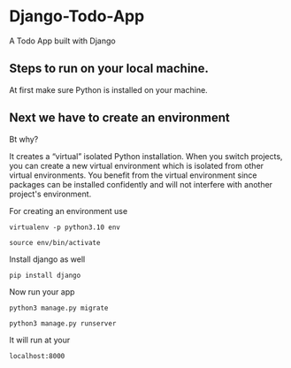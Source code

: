 # Django-Todo-App
A Todo App built with Django

## Steps to run on your local machine.

At first make sure Python is installed on your machine.

## Next we have to create an environment
Bt why?

It creates a “virtual” isolated Python installation. When you switch projects, you can create a new virtual environment which is isolated from other virtual environments. You benefit from the virtual environment since packages can be installed confidently and will not interfere with another project's environment.

For creating an environment use
```
virtualenv -p python3.10 env
```
```
source env/bin/activate
```
Install django as well 
```
pip install django
```
Now run your app
```
python3 manage.py migrate
```
```
python3 manage.py runserver
```
It will run at your
```
localhost:8000
```
